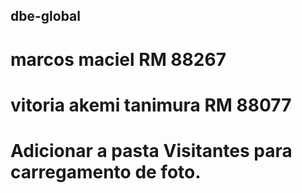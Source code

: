 ## dbe-global

# marcos maciel RM 88267

# vitoria akemi tanimura RM 88077

# Adicionar a pasta Visitantes para carregamento de foto.
